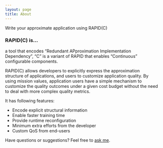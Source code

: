 ```yaml
---
layout: page
title: About
---
```


<p class="message">
Write your approximate application using RAPID(C)
</p>

### RAPID(C) is...
a tool that encodes “Redundant APproximation Implementation Dependency”, “C” is a variant of RAPID that enables “Continuous” configurable components.

RAPID(C) allows developers to explicitly express the approximation structure of applications, and users to customize application quality. By using mission values, application users have a simple mechanism to customize the quality outcomes under a given cost budget without the need to deal with more complex quality metrics.

It has following features:
* Encode explicit structural information
* Enable faster training time
* Provide runtime reconfiguration
* Minimum extra efforts from the developer
* Custom QoS from end-users


Have questions or suggestions? Feel free to [ask me](mailto:niuye8911@gmail.com).

